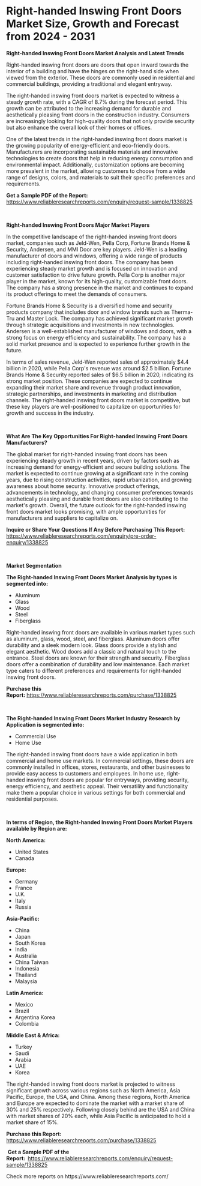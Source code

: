 <p><h1>Right-handed Inswing Front Doors Market Size, Growth and Forecast from 2024 - 2031</h1></p><p><strong>Right-handed Inswing Front Doors Market Analysis and Latest Trends</strong></p>
<p><p>Right-handed inswing front doors are doors that open inward towards the interior of a building and have the hinges on the right-hand side when viewed from the exterior. These doors are commonly used in residential and commercial buildings, providing a traditional and elegant entryway.</p><p>The right-handed inswing front doors market is expected to witness a steady growth rate, with a CAGR of 8.7% during the forecast period. This growth can be attributed to the increasing demand for durable and aesthetically pleasing front doors in the construction industry. Consumers are increasingly looking for high-quality doors that not only provide security but also enhance the overall look of their homes or offices.</p><p>One of the latest trends in the right-handed inswing front doors market is the growing popularity of energy-efficient and eco-friendly doors. Manufacturers are incorporating sustainable materials and innovative technologies to create doors that help in reducing energy consumption and environmental impact. Additionally, customization options are becoming more prevalent in the market, allowing customers to choose from a wide range of designs, colors, and materials to suit their specific preferences and requirements.</p></p>
<p><strong>Get a Sample PDF of the Report:&nbsp;</strong> <a href="https://www.reliableresearchreports.com/enquiry/request-sample/1338825">https://www.reliableresearchreports.com/enquiry/request-sample/1338825</a></p>
<p>&nbsp;</p>
<p><strong>Right-handed Inswing Front Doors Major Market Players</strong></p>
<p><p>In the competitive landscape of the right-handed inswing front doors market, companies such as Jeld-Wen, Pella Corp, Fortune Brands Home & Security, Andersen, and MMI Door are key players. Jeld-Wen is a leading manufacturer of doors and windows, offering a wide range of products including right-handed inswing front doors. The company has been experiencing steady market growth and is focused on innovation and customer satisfaction to drive future growth. Pella Corp is another major player in the market, known for its high-quality, customizable front doors. The company has a strong presence in the market and continues to expand its product offerings to meet the demands of consumers.</p><p>Fortune Brands Home & Security is a diversified home and security products company that includes door and window brands such as Therma-Tru and Master Lock. The company has achieved significant market growth through strategic acquisitions and investments in new technologies. Andersen is a well-established manufacturer of windows and doors, with a strong focus on energy efficiency and sustainability. The company has a solid market presence and is expected to experience further growth in the future.</p><p>In terms of sales revenue, Jeld-Wen reported sales of approximately $4.4 billion in 2020, while Pella Corp's revenue was around $2.5 billion. Fortune Brands Home & Security reported sales of $6.5 billion in 2020, indicating its strong market position. These companies are expected to continue expanding their market share and revenue through product innovation, strategic partnerships, and investments in marketing and distribution channels. The right-handed inswing front doors market is competitive, but these key players are well-positioned to capitalize on opportunities for growth and success in the industry.</p></p>
<p>&nbsp;</p>
<p><strong>What Are The Key Opportunities For Right-handed Inswing Front Doors Manufacturers?</strong></p>
<p><p>The global market for right-handed inswing front doors has been experiencing steady growth in recent years, driven by factors such as increasing demand for energy-efficient and secure building solutions. The market is expected to continue growing at a significant rate in the coming years, due to rising construction activities, rapid urbanization, and growing awareness about home security. Innovative product offerings, advancements in technology, and changing consumer preferences towards aesthetically pleasing and durable front doors are also contributing to the market's growth. Overall, the future outlook for the right-handed inswing front doors market looks promising, with ample opportunities for manufacturers and suppliers to capitalize on.</p></p>
<p><strong>Inquire or Share Your Questions If Any Before Purchasing This Report:</strong> <a href="https://www.reliableresearchreports.com/enquiry/pre-order-enquiry/1338825">https://www.reliableresearchreports.com/enquiry/pre-order-enquiry/1338825</a></p>
<p>&nbsp;</p>
<p><strong>Market Segmentation</strong></p>
<p><strong>The Right-handed Inswing Front Doors Market Analysis by types is segmented into:</strong></p>
<p><ul><li>Aluminum</li><li>Glass</li><li>Wood</li><li>Steel</li><li>Fiberglass</li></ul></p>
<p><p>Right-handed inswing front doors are available in various market types such as aluminum, glass, wood, steel, and fiberglass. Aluminum doors offer durability and a sleek modern look. Glass doors provide a stylish and elegant aesthetic. Wood doors add a classic and natural touch to the entrance. Steel doors are known for their strength and security. Fiberglass doors offer a combination of durability and low maintenance. Each market type caters to different preferences and requirements for right-handed inswing front doors.</p></p>
<p><strong>Purchase this Report:&nbsp;</strong><a href="https://www.reliableresearchreports.com/purchase/1338825">https://www.reliableresearchreports.com/purchase/1338825</a></p>
<p>&nbsp;</p>
<p><strong>The Right-handed Inswing Front Doors Market Industry Research by Application is segmented into:</strong></p>
<p><ul><li>Commercial Use</li><li>Home Use</li></ul></p>
<p><p>The right-handed inswing front doors have a wide application in both commercial and home use markets. In commercial settings, these doors are commonly installed in offices, stores, restaurants, and other businesses to provide easy access to customers and employees. In home use, right-handed inswing front doors are popular for entryways, providing security, energy efficiency, and aesthetic appeal. Their versatility and functionality make them a popular choice in various settings for both commercial and residential purposes.</p></p>
<p>&nbsp;</p>
<p><strong>In terms of Region, the Right-handed Inswing Front Doors Market Players available by Region are:</strong></p>
<p>
    <p> <strong> North America: </strong>
        <ul>
            <li>United States</li>
            <li>Canada</li>
        </ul>
        </p> 
    <p> <strong> Europe: </strong>
        <ul>
            <li>Germany</li>
            <li>France</li>
            <li>U.K.</li>
            <li>Italy</li>
            <li>Russia</li>
        </ul>
        </p> 
    <p> <strong> Asia-Pacific: </strong>
        <ul>
            <li>China</li>
            <li>Japan</li>
            <li>South Korea</li>
            <li>India</li>
            <li>Australia</li>
            <li>China Taiwan</li>
            <li>Indonesia</li>
            <li>Thailand</li>
            <li>Malaysia</li>
        </ul>
        </p> 
    <p> <strong> Latin America: </strong>
        <ul>
            <li>Mexico</li>
            <li>Brazil</li>
            <li>Argentina Korea</li>
            <li>Colombia</li>
        </ul>
        </p> 
    <p> <strong> Middle East & Africa: </strong>
        <ul>
            <li>Turkey</li>
            <li>Saudi</li>
            <li>Arabia</li>
            <li>UAE</li>
            <li>Korea</li>
        </ul>
    </p>
    </p>
<p><p>The right-handed inswing front doors market is projected to witness significant growth across various regions such as North America, Asia Pacific, Europe, the USA, and China. Among these regions, North America and Europe are expected to dominate the market with a market share of 30% and 25% respectively. Following closely behind are the USA and China with market shares of 20% each, while Asia Pacific is anticipated to hold a market share of 15%.</p></p>
<p><strong>Purchase this Report: </strong><a href="https://www.reliableresearchreports.com/purchase/1338825">https://www.reliableresearchreports.com/purchase/1338825</a></p>
<p>&nbsp;<strong>Get a Sample PDF of the Report:&nbsp;&nbsp;</strong><a href="https://www.reliableresearchreports.com/enquiry/request-sample/1338825">https://www.reliableresearchreports.com/enquiry/request-sample/1338825</a></p>
<p><strong></strong></p>
<p>Check more reports on https://www.reliableresearchreports.com/</p>